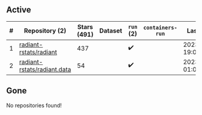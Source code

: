 ## Active
| # | Repository (2) | Stars (491) | Dataset | `run` (2) | `containers-run` | Last Modified |
| --- | --- | --- | --- | --- | --- | --- |
| 1 | [radiant-rstats/radiant](https://github.com/radiant-rstats/radiant) | 437 |  | :heavy_check_mark: |  | 2023-12-20 19:00:06+00:00 |
| 2 | [radiant-rstats/radiant.data](https://github.com/radiant-rstats/radiant.data) | 54 |  | :heavy_check_mark: |  | 2023-12-18 01:06:17+00:00 |

## Gone
No repositories found!
